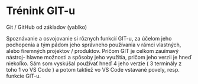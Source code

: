 # Trénink GIT-u

Git / GitHub od základov (yablko)

Spoznávanie a osvojovanie si rôznych funkcií GIT-u, za účelom jeho pochopenia 
a tým pádom jeho správneho používania v rámci vlastných, alebo firemných projektov / produktov.
Pričom GIT je celkom zauímavý nástroj- hlavne možnosti a spôsoby jeho využitia, pričom jeho verzii je hneď niekoľko.
Sám som vyskúšal používať  hneď  4  jeho verzie ( 3 terminály z toho 1 vo VS Code )
a potom taktiež vo VS Code vstavané povely, resp. funkcie GIT-u.
